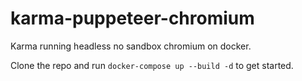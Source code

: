 # karma-puppeteer-chromium

Karma running headless no sandbox chromium on docker.

Clone the repo and run `docker-compose up --build -d` to get started.
